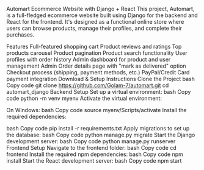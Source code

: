 Automart Ecommerce Website with Django + React
This project, Automart, is a full-fledged ecommerce website built using Django for the backend and React for the frontend. It's designed as a functional online store where users can browse products, manage their profiles, and complete their purchases.

Features
Full-featured shopping cart
Product reviews and ratings
Top products carousel
Product pagination
Product search functionality
User profiles with order history
Admin dashboard for product and user management
Admin Order details page with "mark as delivered" option
Checkout process (shipping, payment methods, etc.)
PayPal/Credit Card payment integration
Download & Setup Instructions
Clone the Project
bash
Copy code
git clone https://github.com/Golam-7/automart.git
cd automart_django
Backend Setup
Set up a virtual environment:
bash
Copy code
python -m venv myenv
Activate the virtual environment:

On Windows:
bash
Copy code
source myenv/Scripts/activate
Install the required dependencies:

bash
Copy code
pip install -r requirements.txt
Apply migrations to set up the database:
bash
Copy code
python manage.py migrate
Start the Django development server:
bash
Copy code
python manage.py runserver
Frontend Setup
Navigate to the frontend folder:
bash
Copy code
cd frontend
Install the required npm dependencies:
bash
Copy code
npm install
Start the React development server:
bash
Copy code
npm start
